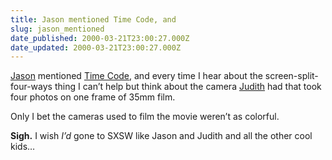 ```yaml
---
title: Jason mentioned Time Code, and
slug: jason_mentioned
date_published: 2000-03-21T23:00:27.000Z
date_updated: 2000-03-21T23:00:27.000Z
---
```


[Jason](http://www.kottke.org/) mentioned [Time Code](http://www.timecode2000.com/), and every time I hear about the screen-split-four-ways thing I can’t help but think about the camera [Judith](http://www.calamondin.com) had that took four photos on one frame of 35mm film.

Only I bet the cameras used to film the movie weren’t as colorful.

**Sigh.** I wish *I’d* gone to SXSW like Jason and Judith and all the other cool kids…
